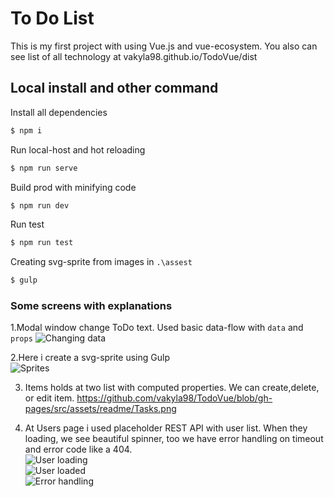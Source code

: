# To Do List 

This is my first project with using Vue.js and vue-ecosystem.
You also can see list of all technology at vakyla98.github.io/TodoVue/dist

## Local install and other command
Install all dependencies 
```sh
$ npm i
```
Run local-host and hot reloading
```sh
$ npm run serve
```
Build prod with minifying code
```sh
$ npm run dev
```
Run test
```sh
$ npm run test
```
Creating svg-sprite from images in `.\assest`
```sh
$ gulp
```

### Some screens with explanations

1.Modal window change ToDo text. Used basic data-flow with `data` and `props`
![Changing data](https://github.com/vakyla98/TodoVue/blob/gh-pages/src/assets/readme/Edit.png)

2.Here i create a svg-sprite using Gulp \
![Sprites](https://github.com/vakyla98/TodoVue/blob/gh-pages/src/assets/readme/Sprite.png)

3. Items holds at two list with computed properties. We can create,delete, or edit item. 
https://github.com/vakyla98/TodoVue/blob/gh-pages/src/assets/readme/Tasks.png

4. At Users page i used placeholder REST API with user list. When they loading, we see beautiful spinner, too we have error handling on timeout and error code like a 404. \
![User loading](https://github.com/vakyla98/TodoVue/blob/gh-pages/src/assets/readme/User_loading.png) \
![User loaded](https://github.com/vakyla98/TodoVue/blob/gh-pages/src/assets/readme/User_loaded.png) \
![Error handling](https://github.com/vakyla98/TodoVue/blob/gh-pages/src/assets/readme/User_error.png)
